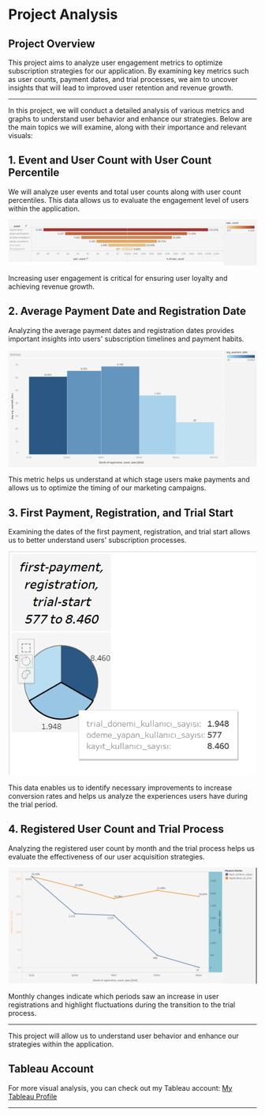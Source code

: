 # Project Analysis

## Project Overview

This project aims to analyze user engagement metrics to optimize subscription strategies for our application. By examining key metrics such as user counts, payment dates, and trial processes, we aim to uncover insights that will lead to improved user retention and revenue growth.

---

In this project, we will conduct a detailed analysis of various metrics and graphs to understand user behavior and enhance our strategies. Below are the main topics we will examine, along with their importance and relevant visuals:

## 1. Event and User Count with User Count Percentile
We will analyze user events and total user counts along with user count percentiles. This data allows us to evaluate the engagement level of users within the application.

![Event and User Count](https://github.com/Serayyyy/User-Engagement-and-Analysis/blob/main/Event%20and%20User%20Count.png)

Increasing user engagement is critical for ensuring user loyalty and achieving revenue growth.

## 2. Average Payment Date and Registration Date
Analyzing the average payment dates and registration dates provides important insights into users' subscription timelines and payment habits.

![Average Payment Date](https://github.com/Serayyyy/User-Engagement-and-Analysis/blob/main/Average%20Payment%20Date.png)

This metric helps us understand at which stage users make payments and allows us to optimize the timing of our marketing campaigns.

## 3. First Payment, Registration, and Trial Start
Examining the dates of the first payment, registration, and trial start allows us to better understand users' subscription processes.

![First Payment ](https://github.com/Serayyyy/User-Engagement-and-Analysis/blob/main/First%20Payment%20-%202.png)

This data enables us to identify necessary improvements to increase conversion rates and helps us analyze the experiences users have during the trial period.

## 4. Registered User Count and Trial Process
Analyzing the registered user count by month and the trial process helps us evaluate the effectiveness of our user acquisition strategies.

![Registered User Count](https://github.com/Serayyyy/User-Engagement-and-Analysis/blob/main/Registered%20User%20Count.png)

Monthly changes indicate which periods saw an increase in user registrations and highlight fluctuations during the transition to the trial process.

---

This project will allow us to understand user behavior and enhance our strategies within the application.

## Tableau Account
For more visual analysis, you can check out my Tableau account: [My Tableau Profile](https://public.tableau.com/app/profile/seray.barut/viz/UserEngagementandAnalysis_17279799380710/Dashboard1)

---
